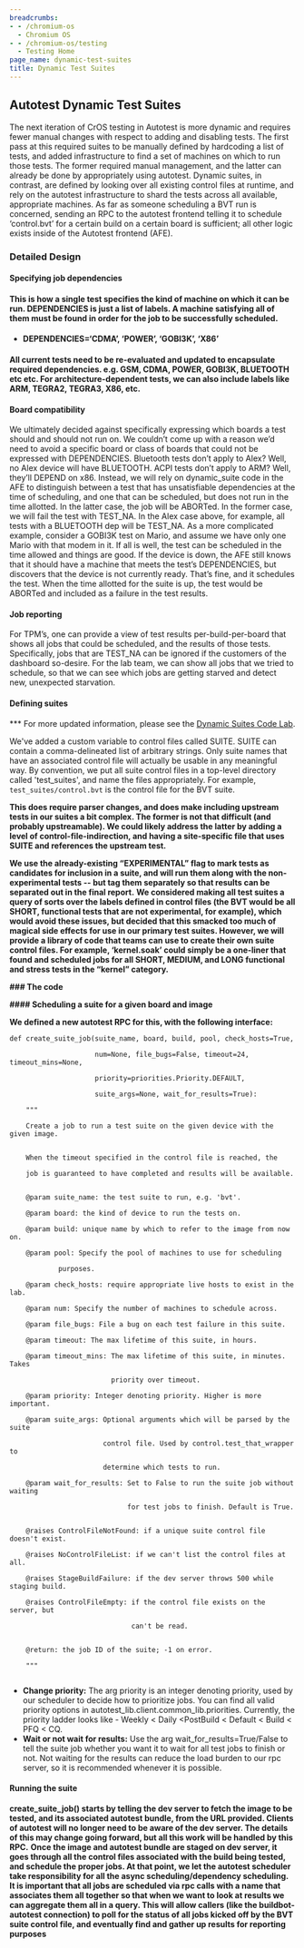 ```yaml
---
breadcrumbs:
- - /chromium-os
  - Chromium OS
- - /chromium-os/testing
  - Testing Home
page_name: dynamic-test-suites
title: Dynamic Test Suites
---
```


## Autotest Dynamic Test Suites

The next iteration of CrOS testing in Autotest is more dynamic and requires
fewer manual changes with respect to adding and disabling tests. The first pass
at this required suites to be manually defined by hardcoding a list of tests,
and added infrastructure to find a set of machines on which to run those tests.
The former required manual management, and the latter can already be done by
appropriately using autotest. Dynamic suites, in contrast, are defined by
looking over all existing control files at runtime, and rely on the autotest
infrastructure to shard the tests across all available, appropriate machines.
As far as someone scheduling a BVT run is concerned, sending an RPC to the
autotest frontend telling it to schedule ‘control.bvt’ for a certain build on a
certain board is sufficient; all other logic exists inside of the Autotest
frontend (AFE).

### Detailed Design

#### Specifying job dependencies

#### This is how a single test specifies the kind of machine on which it can be run. DEPENDENCIES is just a list of labels. A machine satisfying all of them must be found in order for the job to be successfully scheduled.

*   #### DEPENDENCIES=‘CDMA’, ‘POWER’, ‘GOBI3K’, ‘X86’

#### All current tests need to be re-evaluated and updated to encapsulate required dependencies. e.g. GSM, CDMA, POWER, GOBI3K, BLUETOOTH etc etc. For architecture-dependent tests, we can also include labels like ARM, TEGRA2, TEGRA3, X86, etc.

#### Board compatibility

We ultimately decided against specifically expressing which boards a test should
and should not run on. We couldn’t come up with a reason we’d need to avoid a
specific board or class of boards that could not be expressed with DEPENDENCIES.
Bluetooth tests don’t apply to Alex? Well, no Alex device will have BLUETOOTH.
ACPI tests don’t apply to ARM? Well, they’ll DEPEND on x86.
Instead, we will rely on dynamic_suite code in the AFE to distinguish between a
test that has unsatisfiable dependencies at the time of scheduling, and one that
can be scheduled, but does not run in the time allotted. In the latter case, the
job will be ABORTed. In the former case, we will fail the test with TEST_NA. In
the Alex case above, for example, all tests with a BLUETOOTH dep will be
TEST_NA. As a more complicated example, consider a GOBI3K test on Mario, and
assume we have only one Mario with that modem in it. If all is well, the test
can be scheduled in the time allowed and things are good. If the device is down,
the AFE still knows that it should have a machine that meets the test’s
DEPENDENCIES, but discovers that the device is not currently ready. That’s fine,
and it schedules the test. When the time allotted for the suite is up, the test
would be ABORTed and included as a failure in the test results.

#### Job reporting

For TPM’s, one can provide a view of test results per-build-per-board that shows
all jobs that could be scheduled, and the results of those tests. Specifically,
jobs that are TEST_NA can be ignored if the customers of the dashboard
so-desire.
For the lab team, we can show all jobs that we tried to schedule, so that we can
see which jobs are getting starved and detect new, unexpected starvation.

#### Defining suites

\*\*\* For more updated information, please see the [Dynamic Suites Code
Lab](/chromium-os/testing/test-code-labs/dynamic-suite-codelab).

We've added a custom variable to control files called SUITE. SUITE can contain a
comma-delineated list of arbitrary strings. Only suite names that have an
associated control file will actually be usable in any meaningful way. By
convention, we put all suite control files in a top-level directory called
'test_suites', and name the files appropriately. For example,
`test_suites/control.bvt` is the control file for the BVT suite.

**This does require parser changes, and does make including upstream tests in
our suites a bit complex. The former is not that difficult (and probably
upstreamable). We could likely address the latter by adding a level of
control-file-indirection, and having a site-specific file that uses SUITE and
references the upstream test.**

**We use the already-existing “EXPERIMENTAL” flag to mark tests as candidates for inclusion in a suite, and will run them along with the non-experimental tests -- but tag them separately so that results can be separated out in the final report.**
**We considered making all test suites a query of sorts over the labels defined
in control files (the BVT would be all SHORT, functional tests that are not
experimental, for example), which would avoid these issues, but decided that
this smacked too much of magical side effects for use in our primary test
suites. However, we will provide a library of code that teams can use to create
their own suite control files. For example, ‘kernel.soak’ could simply be a
one-liner that found and scheduled jobs for all SHORT, MEDIUM, and LONG
functional and stress tests in the “kernel” category.**

**### The code**

**#### Scheduling a suite for a given board and image**

**We defined a new autotest RPC for this, with the following interface:**

```none
def create_suite_job(suite_name, board, build, pool, check_hosts=True,
```

```none
                     num=None, file_bugs=False, timeout=24, timeout_mins=None,
```

```none
                     priority=priorities.Priority.DEFAULT,
```

```none
                     suite_args=None, wait_for_results=True):
```

```none
    """
```

```none
    Create a job to run a test suite on the given device with the given image.
```

```none
```

```none
    When the timeout specified in the control file is reached, the
```

```none
    job is guaranteed to have completed and results will be available.
```

```none
```

```none
    @param suite_name: the test suite to run, e.g. 'bvt'.
```

```none
    @param board: the kind of device to run the tests on.
```

```none
    @param build: unique name by which to refer to the image from now on.
```

```none
    @param pool: Specify the pool of machines to use for scheduling
```

```none
            purposes.
```

```none
    @param check_hosts: require appropriate live hosts to exist in the lab.
```

```none
    @param num: Specify the number of machines to schedule across.
```

```none
    @param file_bugs: File a bug on each test failure in this suite.
```

```none
    @param timeout: The max lifetime of this suite, in hours.
```

```none
    @param timeout_mins: The max lifetime of this suite, in minutes. Takes
```

```none
                         priority over timeout.
```

```none
    @param priority: Integer denoting priority. Higher is more important.
```

```none
    @param suite_args: Optional arguments which will be parsed by the suite
```

```none
                       control file. Used by control.test_that_wrapper to
```

```none
                       determine which tests to run.
```

```none
    @param wait_for_results: Set to False to run the suite job without waiting
```

```none
                             for test jobs to finish. Default is True.
```

```none
```

```none
    @raises ControlFileNotFound: if a unique suite control file doesn't exist.
```

```none
    @raises NoControlFileList: if we can't list the control files at all.
```

```none
    @raises StageBuildFailure: if the dev server throws 500 while staging build.
```

```none
    @raises ControlFileEmpty: if the control file exists on the server, but
```

```none
                              can't be read.
```

```none
```

```none
    @return: the job ID of the suite; -1 on error.
```

```none
    """
```

```none
```

*   **Change priority:** The arg priority is an integer denoting
            priority, used by our scheduler to decide how to prioritize jobs.
            You can find all valid priority options in
            autotest_lib.client.common_lib.priorities. Currently, the priority
            ladder looks like - Weekly &lt; Daily &lt;PostBuild &lt; Default
            &lt; Build &lt; PFQ &lt; CQ.
*   **Wait or not wait for results:** Use the arg
            wait_for_results=True/False to tell the suite job whether you want
            it to wait for all test jobs to finish or not. Not waiting for the
            results can reduce the load burden to our rpc server, so it is
            recommended whenever it is possible.

#### Running the suite

**create_suite_job() starts by telling the dev server to fetch the image to be tested, and its associated autotest bundle, from the URL provided. Clients of autotest will no longer need to be aware of the dev server. The details of this may change going forward, but all this work will be handled by this RPC.**
**Once the image and autotest bundle are staged on dev server, it goes through all the control files associated with the build being tested, and schedule the proper jobs. At that point, we let the autotest scheduler take responsibility for all the async scheduling/dependency scheduling. It is important that all jobs are scheduled via rpc calls with a name that associates them all together so that when we want to look at results we can aggregate them all in a query. This will allow callers (like the buildbot-autotest connection) to poll for the status of all jobs kicked off by the BVT suite control file, and eventually find and gather up results for reporting purposes**
